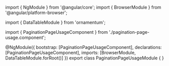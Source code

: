 import { NgModule } from '@angular/core';
import { BrowserModule } from '@angular/platform-browser';
  
import { DataTableModule } from 'ornamentum';
  
import { PaginationPageUsageComponent } from './pagination-page-usage.component';

@NgModule({
 bootstrap: [PaginationPageUsageComponent],
 declarations: [PaginationPageUsageComponent],
 imports: [BrowserModule, DataTableModule.forRoot()]
})
export class PaginationPageUsageModule {
}
